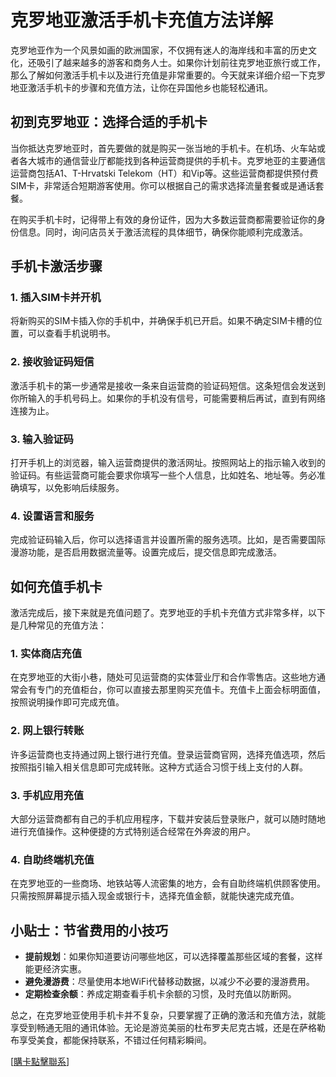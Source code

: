 # 克罗地亚激活手机卡充值方法详解

克罗地亚作为一个风景如画的欧洲国家，不仅拥有迷人的海岸线和丰富的历史文化，还吸引了越来越多的游客和商务人士。如果你计划前往克罗地亚旅行或工作，那么了解如何激活手机卡以及进行充值是非常重要的。今天就来详细介绍一下克罗地亚激活手机卡的步骤和充值方法，让你在异国他乡也能轻松通讯。

## 初到克罗地亚：选择合适的手机卡

当你抵达克罗地亚时，首先要做的就是购买一张当地的手机卡。在机场、火车站或者各大城市的通信营业厅都能找到各种运营商提供的手机卡。克罗地亚的主要通信运营商包括A1、T-Hrvatski Telekom（HT）和Vip等。这些运营商都提供预付费SIM卡，非常适合短期游客使用。你可以根据自己的需求选择流量套餐或是通话套餐。

在购买手机卡时，记得带上有效的身份证件，因为大多数运营商都需要验证你的身份信息。同时，询问店员关于激活流程的具体细节，确保你能顺利完成激活。

## 手机卡激活步骤

### 1. 插入SIM卡并开机
将新购买的SIM卡插入你的手机中，并确保手机已开启。如果不确定SIM卡槽的位置，可以查看手机说明书。

### 2. 接收验证码短信
激活手机卡的第一步通常是接收一条来自运营商的验证码短信。这条短信会发送到你所输入的手机号码上。如果你的手机没有信号，可能需要稍后再试，直到有网络连接为止。

### 3. 输入验证码
打开手机上的浏览器，输入运营商提供的激活网址。按照网站上的指示输入收到的验证码。有些运营商可能会要求你填写一些个人信息，比如姓名、地址等。务必准确填写，以免影响后续服务。

### 4. 设置语言和服务
完成验证码输入后，你可以选择语言并设置所需的服务选项。比如，是否需要国际漫游功能，是否启用数据流量等。设置完成后，提交信息即完成激活。

## 如何充值手机卡

激活完成后，接下来就是充值问题了。克罗地亚的手机卡充值方式非常多样，以下是几种常见的充值方法：

### 1. 实体商店充值
在克罗地亚的大街小巷，随处可见运营商的实体营业厅和合作零售店。这些地方通常会有专门的充值柜台，你可以直接去那里购买充值卡。充值卡上面会标明面值，按照说明操作即可完成充值。

### 2. 网上银行转账
许多运营商也支持通过网上银行进行充值。登录运营商官网，选择充值选项，然后按照指引输入相关信息即可完成转账。这种方式适合习惯于线上支付的人群。

### 3. 手机应用充值
大部分运营商都有自己的手机应用程序，下载并安装后登录账户，就可以随时随地进行充值操作。这种便捷的方式特别适合经常在外奔波的用户。

### 4. 自助终端机充值
在克罗地亚的一些商场、地铁站等人流密集的地方，会有自助终端机供顾客使用。只需按照屏幕提示插入现金或银行卡，选择充值金额，就能快速完成充值。

## 小贴士：节省费用的小技巧

- **提前规划**：如果你知道要访问哪些地区，可以选择覆盖那些区域的套餐，这样能更经济实惠。
- **避免漫游费**：尽量使用本地WiFi代替移动数据，以减少不必要的漫游费用。
- **定期检查余额**：养成定期查看手机卡余额的习惯，及时充值以防断网。

总之，在克罗地亚使用手机卡并不复杂，只要掌握了正确的激活和充值方法，就能享受到畅通无阻的通讯体验。无论是游览美丽的杜布罗夫尼克古城，还是在萨格勒布享受美食，都能保持联系，不错过任何精彩瞬间。

[[購卡點擊聯系](https://t.me/s/esim1088)]